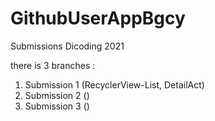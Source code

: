 # GithubUserAppBgcy

Submissions Dicoding 2021

there is 3 branches :
1. Submission 1 (RecyclerView-List, DetailAct)
2. Submission 2 ()
3. Submission 3 ()
